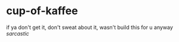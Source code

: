 # cup-of-kaffee

if ya don't get it, don't sweat about it, wasn't build this for u anyway *sarcastic*
